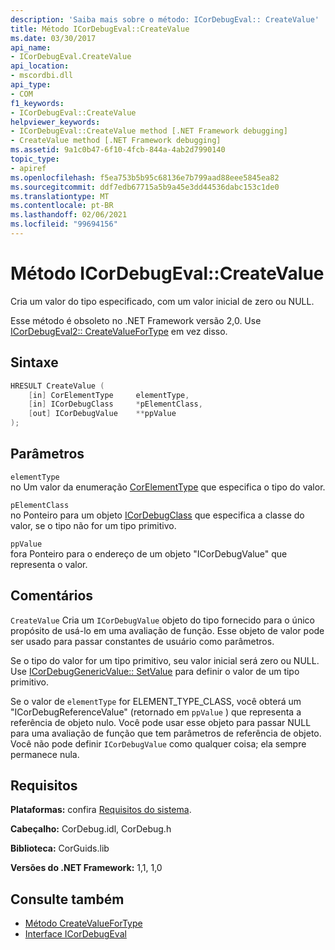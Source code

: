 ```yaml
---
description: 'Saiba mais sobre o método: ICorDebugEval:: CreateValue'
title: Método ICorDebugEval::CreateValue
ms.date: 03/30/2017
api_name:
- ICorDebugEval.CreateValue
api_location:
- mscordbi.dll
api_type:
- COM
f1_keywords:
- ICorDebugEval::CreateValue
helpviewer_keywords:
- ICorDebugEval::CreateValue method [.NET Framework debugging]
- CreateValue method [.NET Framework debugging]
ms.assetid: 9a1c0b47-6f10-4fcb-844a-4ab2d7990140
topic_type:
- apiref
ms.openlocfilehash: f5ea753b5b95c68136e7b799aad88eee5845ea82
ms.sourcegitcommit: ddf7edb67715a5b9a45e3dd44536dabc153c1de0
ms.translationtype: MT
ms.contentlocale: pt-BR
ms.lasthandoff: 02/06/2021
ms.locfileid: "99694156"
---
```

# <a name="icordebugevalcreatevalue-method"></a>Método ICorDebugEval::CreateValue

Cria um valor do tipo especificado, com um valor inicial de zero ou NULL.  
  
 Esse método é obsoleto no .NET Framework versão 2,0. Use [ICorDebugEval2:: CreateValueForType](icordebugeval2-createvaluefortype-method.md) em vez disso.  
  
## <a name="syntax"></a>Sintaxe  
  
```cpp  
HRESULT CreateValue (  
    [in] CorElementType     elementType,  
    [in] ICorDebugClass     *pElementClass,  
    [out] ICorDebugValue    **ppValue  
);  
```  
  
## <a name="parameters"></a>Parâmetros  

 `elementType`  
 no Um valor da enumeração [CorElementType](../metadata/corelementtype-enumeration.md) que especifica o tipo do valor.  
  
 `pElementClass`  
 no Ponteiro para um objeto [ICorDebugClass](icordebugclass-interface.md) que especifica a classe do valor, se o tipo não for um tipo primitivo.  
  
 `ppValue`  
 fora Ponteiro para o endereço de um objeto "ICorDebugValue" que representa o valor.  
  
## <a name="remarks"></a>Comentários  

 `CreateValue` Cria um `ICorDebugValue` objeto do tipo fornecido para o único propósito de usá-lo em uma avaliação de função. Esse objeto de valor pode ser usado para passar constantes de usuário como parâmetros.  
  
 Se o tipo do valor for um tipo primitivo, seu valor inicial será zero ou NULL. Use [ICorDebugGenericValue:: SetValue](icordebuggenericvalue-setvalue-method.md) para definir o valor de um tipo primitivo.  
  
 Se o valor de `elementType` for ELEMENT_TYPE_CLASS, você obterá um "ICorDebugReferenceValue" (retornado em `ppValue` ) que representa a referência de objeto nulo. Você pode usar esse objeto para passar NULL para uma avaliação de função que tem parâmetros de referência de objeto. Você não pode definir `ICorDebugValue` como qualquer coisa; ela sempre permanece nula.  
  
## <a name="requirements"></a>Requisitos  

 **Plataformas:** confira [Requisitos do sistema](../../get-started/system-requirements.md).  
  
 **Cabeçalho:** CorDebug.idl, CorDebug.h  
  
 **Biblioteca:** CorGuids.lib  
  
 **Versões do .NET Framework:** 1,1, 1,0  
  
## <a name="see-also"></a>Consulte também

- [Método CreateValueForType](icordebugeval2-createvaluefortype-method.md)
- [Interface ICorDebugEval](icordebugeval-interface.md)
